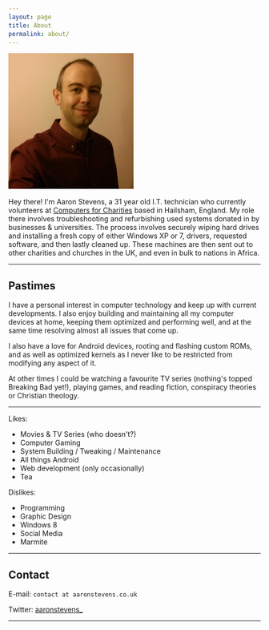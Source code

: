 ```yaml
---
layout: page
title: About
permalink: about/
---
```


![Aaron](/assets/aaron.jpg "This is Aaron!")

Hey there! I'm Aaron Stevens, a 31 year old I.T. technician who currently volunteers at [Computers for Charities](http://www.computersforcharities.org) based in Hailsham, England. My role there involves troubleshooting and refurbishing used systems donated in by businesses & universities. The process involves securely wiping hard drives and installing a fresh copy of either Windows XP or 7, drivers, requested software, and then lastly cleaned up. These machines are then sent out to other charities and churches in the UK, and even in bulk to nations in Africa.

----

## Pastimes

I have a personal interest in computer technology and keep up with current developments. I also enjoy building and maintaining all my computer devices at home, keeping them optimized and performing well, and at the same time resolving almost all issues that come up.

I also have a love for Android devices, rooting and flashing custom ROMs, and as well as optimized kernels as I never like to be restricted from modifying any aspect of it.

At other times I could be watching a favourite TV series (nothing's topped Breaking Bad yet!), playing games, and reading fiction, conspiracy theories or Christian theology.

----

Likes:

* Movies & TV Series (who doesn't?)
* Computer Gaming
* System Building / Tweaking / Maintenance
* All things Android
* Web development (only occasionally)
* Tea

Dislikes:

* Programming
* Graphic Design
* Windows 8
* Social Media
* Marmite

---

## Contact

E-mail: `contact at aaronstevens.co.uk`  

Twitter: [aaronstevens_](https://twitter.com/aaronstevens_)

---
